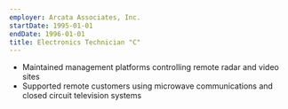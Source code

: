 ```yaml
---
employer: Arcata Associates, Inc.
startDate: 1995-01-01
endDate: 1996-01-01
title: Electronics Technician "C"
---
```

- Maintained management platforms controlling remote radar and video sites
- Supported remote customers using microwave communications and closed circuit television systems
